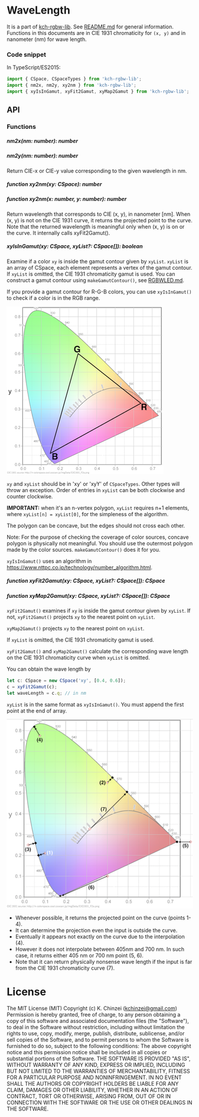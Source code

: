 # WaveLength

It is a part of [kch-rgbw-lib](https://github.com/kchinzei/kch-rgbw-lib).
See [README.md](https://github.com/kchinzei/kch-rgbw-lib/#README.md)
for general information.
Functions in this documents are in CIE 1931 chromaticity for `(x, y)` and in nanometer (nm) for wave length.

### Code snippet

In TypeScript/ES2015:

```TypeScript
import { CSpace, CSpaceTypes } from 'kch-rgbw-lib';
import { nm2x, nm2y, xy2nm } from 'kch-rgbw-lib';
import { xyIsInGamut, xyFit2Gamut, xyMap2Gamut } from 'kch-rgbw-lib';
```

## API

### Functions

##### nm2x(nm: number): number

##### nm2y(nm: number): number

Return CIE-x or CIE-y value corresponding to the given wavelength in nm.

##### function xy2nm(xy: CSpace): number

##### function xy2nm(x: number, y: number): number

Return wavelength that corresponds to CIE (x, y), in nanometer [nm].
When (x, y) is not on the CIE 1931 curve, it returns the projected point to the
curve. Note that the returned wavelength is meaningful only when (x, y)
is on or the curve. It internally calls xyFit2Gamut().

##### xyIsInGamut(xy: CSpace, xyList?: CSpace[]): boolean

Examine if a color `xy` is inside the gamut contour given by `xyList`.
`xyList` is an array of CSpace, each element represents a vertex of the gamut contour.
If `xyList` is omitted, the CIE 1931 chromaticity gamut is used.
You can construct a gamut contour using `makeGamutContour()`, see [RGBWLED.md](https://github.com/kchinzei/kch-rgbw-lib/#RGBWLED.md).

If you provide a gamut contour for R-G-B colors, you can use `xyIsInGamut()` to check if a color is in the RGB range.

![Gamut_sRGB](./figs/Gamut_sRGB.png "sRGB Gamut")

`xy` and `xyList` should be in 'xy' or 'xyY' of `CSpaceTypes`.
Other types will throw an exception.
Order of entries in `xyList` can be both clockwise and counter clockwise.

**IMPORTANT:** when it's an n-vertex polygon, `xyList` requires n+1 elements,
where `xyList[n] = xyList[0]`, for the simpleness of the algorithm.

The polygon can be concave, but the edges should not cross each other.

Note: For the purpose of checking the coverage of color sources, concave polygon is physically not meaningful.
You should use the outermost polygon made by the color sources.
`makeGamutContour()` does it for you.

`xyIsInGamut()` uses an algorithm in https://www.nttpc.co.jp/technology/number_algorithm.html.

##### function xyFit2Gamut(xy: CSpace, xyList?: CSpace[]): CSpace

##### function xyMap2Gamut(xy: CSpace, xyList?: CSpace[]): CSpace

`xyFit2Gamut()` examines if `xy` is inside the gamut contour given by `xyList`.
If not, `xyFit2Gamut()` projects `xy` to the nearest point on `xyList`.

`xyMap2Gamut()` projects `xy` to the nearest point on `xyList`.

If `xyList` is omitted, the CIE 1931 chromaticity gamut is used.

`xyFit2Gamut()` and `xyMap2Gamut()` calculate the corresponding wave length on the CIE 1931 chromaticity curve when `xyList` is omitted.

You can obtain the wave length by

```TypeScript
let c: CSpace = new CSpace('xy', [0.4, 0.6]);
c = xyFit2Gamut(c);
let waveLength = c.q; // in nm
```

`xyList` is in the same format as `xyIsInGamut()`.
You must append the first point at the end of array.

![CIEfitxy2nm](./figs/xy2nm.png "Mapping by CIEfitxy2nm()")

- Whenever possible, it returns the projected point on the curve (points 1-4).
- It can determine the projection even the input is outside the curve.
- Eventually it appears not exactly on the curve due to the interpolation (4).
- However it does not interpolate between 405nm and 700 nm.
  In such case, it returns either 405 nm or 700 nm point (5, 6).
- Note that it can return physically nonsense wave length
  if the input is far from the CIE 1931 chromaticity curve (7).

# License

The MIT License (MIT)
Copyright (c) K. Chinzei (kchinzei@gmail.com)
Permission is hereby granted, free of charge, to any person obtaining a copy
of this software and associated documentation files (the "Software"), to deal
in the Software without restriction, including without limitation the rights
to use, copy, modify, merge, publish, distribute, sublicense, and/or sell
copies of the Software, and to permit persons to whom the Software is
furnished to do so, subject to the following conditions:
The above copyright notice and this permission notice shall be included in
all copies or substantial portions of the Software.
THE SOFTWARE IS PROVIDED "AS IS", WITHOUT WARRANTY OF ANY KIND, EXPRESS OR
IMPLIED, INCLUDING BUT NOT LIMITED TO THE WARRANTIES OF MERCHANTABILITY,
FITNESS FOR A PARTICULAR PURPOSE AND NONINFRINGEMENT. IN NO EVENT SHALL THE
AUTHORS OR COPYRIGHT HOLDERS BE LIABLE FOR ANY CLAIM, DAMAGES OR OTHER
LIABILITY, WHETHER IN AN ACTION OF CONTRACT, TORT OR OTHERWISE, ARISING FROM,
OUT OF OR IN CONNECTION WITH THE SOFTWARE OR THE USE OR OTHER DEALINGS IN
THE SOFTWARE.
